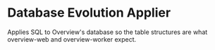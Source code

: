Database Evolution Applier
==========================

Applies SQL to Overview's database so the table structures are what
overview-web and overview-worker expect.
